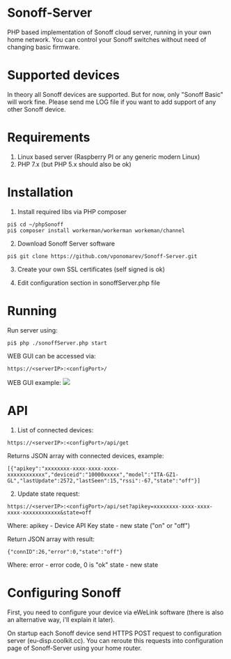 # Sonoff-Server
PHP based implementation of Sonoff cloud server, running in your own home network.
You can control your Sonoff switches without need of changing basic firmware.

# Supported devices
In theory all Sonoff devices are supported.
But for now, only "Sonoff Basic" will work fine.
Please send me LOG file if you want to add support of any other Sonoff device.

# Requirements
1) Linux based server (Raspberry PI or any generic modern Linux)
2) PHP 7.x (but PHP 5.x should also be ok)

# Installation
1) Install required libs via PHP composer
```pi$ mkdir ~/phpSonoff
pi$ cd ~/phpSonoff
pi$ composer install workerman/workerman workeman/channel
```
2) Download Sonoff Server software
```
pi$ git clone https://github.com/vponomarev/Sonoff-Server.git
```
3) Create your own SSL certificates (self signed is ok)

4) Edit configuration section in sonoffServer.php file

# Running
Run server using:
```
pi$ php ./sonoffServer.php start
```
WEB GUI can be accessed via:
```
https://<serverIP>:<configPort>/
```
WEB GUI example:
![](https://github.com/vponomarev/Sonoff-Server/blob/master/doc/Sonoff-Server-GUI.PNG)

# API
1) List of connected devices:
```
https://<serverIP>:<configPort>/api/get
```
Returns JSON array with connected devices, example:
```
[{"apikey":"xxxxxxxx-xxxx-xxxx-xxxx-xxxxxxxxxxxx","deviceid":"10000xxxxx","model":"ITA-GZ1-GL","lastUpdate":2572,"lastSeen":15,"rssi":-67,"state":"off"}]
```

2) Update state request:
```
https://<serverIP>:<configPort>/api/set?apikey=xxxxxxxx-xxxx-xxxx-xxxx-xxxxxxxxxxxx&state=off
```
Where:
apikey - Device API Key
state - new state ("on" or "off")

Return JSON array with result:
```
{"connID":26,"error":0,"state":"off"}
```
Where:
error - error code, 0 is "ok"
state - new state

# Configuring Sonoff
First, you need to configure your device via eWeLink software (there is also an alternative way, i'll explain it later).

On startup each Sonoff device send HTTPS POST request to configuration server (eu-disp.coolkit.cc).
You can reroute this requests into configuration page of Sonoff-Server using your home router.


